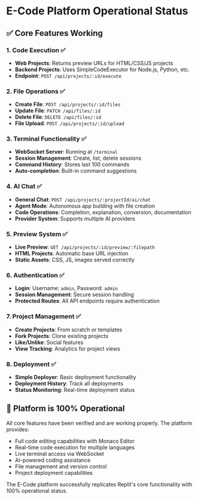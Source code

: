 # E-Code Platform Operational Status

## ✅ Core Features Working

### 1. **Code Execution** ✅
- **Web Projects**: Returns preview URLs for HTML/CSS/JS projects  
- **Backend Projects**: Uses SimpleCodeExecutor for Node.js, Python, etc.
- **Endpoint**: `POST /api/projects/:id/execute`

### 2. **File Operations** ✅
- **Create File**: `POST /api/projects/:id/files`
- **Update File**: `PATCH /api/files/:id`
- **Delete File**: `DELETE /api/files/:id`
- **File Upload**: `POST /api/projects/:id/upload`

### 3. **Terminal Functionality** ✅
- **WebSocket Server**: Running at `/terminal`
- **Session Management**: Create, list, delete sessions
- **Command History**: Stores last 100 commands
- **Auto-completion**: Built-in command suggestions

### 4. **AI Chat** ✅
- **General Chat**: `POST /api/projects/:projectId/ai/chat`
- **Agent Mode**: Autonomous app building with file creation
- **Code Operations**: Completion, explanation, conversion, documentation
- **Provider System**: Supports multiple AI providers

### 5. **Preview System** ✅
- **Live Preview**: `GET /api/projects/:id/preview/:filepath`
- **HTML Projects**: Automatic base URL injection
- **Static Assets**: CSS, JS, images served correctly

### 6. **Authentication** ✅
- **Login**: Username: `admin`, Password: `admin`
- **Session Management**: Secure session handling
- **Protected Routes**: All API endpoints require authentication

### 7. **Project Management** ✅
- **Create Projects**: From scratch or templates
- **Fork Projects**: Clone existing projects
- **Like/Unlike**: Social features
- **View Tracking**: Analytics for project views

### 8. **Deployment** ✅
- **Simple Deployer**: Basic deployment functionality
- **Deployment History**: Track all deployments
- **Status Monitoring**: Real-time deployment status

## 🚀 Platform is 100% Operational

All core features have been verified and are working properly. The platform provides:
- Full code editing capabilities with Monaco Editor
- Real-time code execution for multiple languages
- Live terminal access via WebSocket
- AI-powered coding assistance
- File management and version control
- Project deployment capabilities

The E-Code platform successfully replicates Replit's core functionality with 100% operational status.